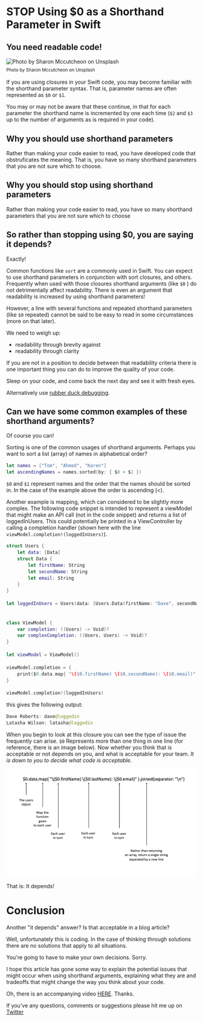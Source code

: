 # STOP Using $0 as a Shorthand Parameter in Swift
## You need readable code!

![Photo by Sharon Mccutcheon on Unsplash](Images/sharon-mccutcheon-8lnbXtxFGZw-unsplash.jpg)<br/>
<sub>Photo by Sharon Mccutcheon on Unsplash<sub>

If you are using closures in your Swift code, you may become familiar with the shorthand parameter syntax. That is, parameter names are often represented as `$0` or `$1`.

You may or may not be aware that these continue, in that for each parameter the shorthand name is incremented by one each time (`$2` and `$3` up to the number of arguments as is required in your code).

## Why you should use shorthand parameters
Rather than making your code easier to read, you have developed code that obstruficates the meaning. That is, you have so many shorthand parameters that you are not sure which to choose.

## Why you should stop using shorthand parameters
Rather than making your code easier to read, you have so many shorthand parameters that you are not sure which to choose

## So rather than stopping using $0, you are saying it depends?
Exactly!

Common functions like `sort` are a commonly used in Swift. You can expect to use shorthand parameters in conjunction with sort closures, and others. Frequently when used with those closures shorthand arguments (like `$0` ) do not detrimentally affect readability. There is even an argument that readability is increased by using shorthand parameters!

However, a line with several functions and repeated shorthand parameters (like `$0` repeated) cannot be said to be easy to read in some circumstances (more on that later).

We need to weigh up:
 - readability through brevity
 against
 - readability through clarity

If you are not in a position to decide between that readability criteria there is one important thing you can do to improve the quality of your code. 

Sleep on your code, and come back the next day and see it with fresh eyes.

Alternatively use [rubber duck debugging](https://medium.com/@stevenpcurtis.sc/rubber-duck-debugging-298349134056).

## Can we have some common examples of these shorthand arguments?
Of course you can!

Sorting is one of the common usages of shorthand arguments. Perhaps you want to sort a list (array) of names in alphabetical order?

```swift
let names = ["Tom", "Ahmed", "Karen"]
let ascendingNames = names.sorted(by: { $0 < $1 })
```
`$0` and `$1` represent names and the order that the names should be sorted in. In the case of the example above the order is ascending (<).

Another example is mapping, which can considered to be slightly more complex. The following code snippet is intended to represent a viewModel that might make an API call (not in the code snippet) and returns a list of loggedInUsers. This could potentially be printed in a ViewController by calling a completion handler (shown here with the line `viewModel.completion!(loggedInUsers)`).

```swift
struct Users {
    let data: [Data]
    struct Data {
        let firstName: String
        let secondName: String
        let email: String
    }
}

let loggedInUsers = Users(data: [Users.Data(firstName: "Dave", secondName: "Roberts", email: "dave@loggedin"), Users.Data(firstName: "Latasha", secondName: "Wilson", email: "latasha@loggedin")])


class ViewModel {
    var completion: ((Users) -> Void)?
    var complexCompletion: ((Users, Users) -> Void)?
}

let viewModel = ViewModel()

viewModel.completion = {
    print($0.data.map{ "\($0.firstName) \($0.secondName): \($0.email)" }.joined(separator: "\n"))
}

viewModel.completion!(loggedInUsers)
```

this gives the following output:

```swift
Dave Roberts: dave@loggedin
Latasha Wilson: latasha@loggedin
```

When you begin to look at this closure you can see the type of issue the frequently can arise. `$0` Represents more than one thing in one line (for reference, there is an image below). Now whether you think that is acceptable or not depends on you, and what is acceptable for your team. *It is down to you to decide what code is acceptable.*

![Closures.png](Images/Closures.png)<br/>

That is: It depends!

# Conclusion
Another "it depends" answer? Is that acceptable in a blog article?

Well, unfortunately this is coding. In the case of thinking through solutions there are no solutions that apply to all situations.

You're going to have to make your own decisions. Sorry.

I hope this article has gone some way to explain the potential issues that might occur when using shorthand arguments, explaining what they are and tradeoffs that might change the way you think about your code.

Oh, there is an accompanying video [HERE](https://youtu.be/n4UnKpQEdv8). Thanks.

If you've any questions, comments or suggestions please hit me up on [Twitter](https://twitter.com/stevenpcurtis)
